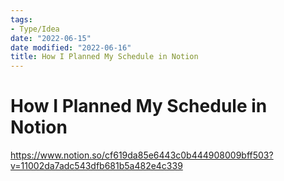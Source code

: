 ```yaml
---
tags:
- Type/Idea
date: "2022-06-15"
date modified: "2022-06-16"
title: How I Planned My Schedule in Notion
---
```


# How I Planned My Schedule in Notion
https://www.notion.so/cf619da85e6443c0b444908009bff503?v=11002da7adc543dfb681b5a482e4c339
